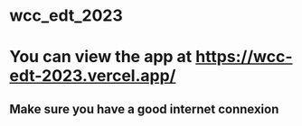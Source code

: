 # wcc_edt_2023

# You can view the app at https://wcc-edt-2023.vercel.app/

## Make sure you have a good internet connexion